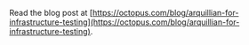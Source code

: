 Read the blog post at [https://octopus.com/blog/arquillian-for-infrastructure-testing](https://octopus.com/blog/arquillian-for-infrastructure-testing).
